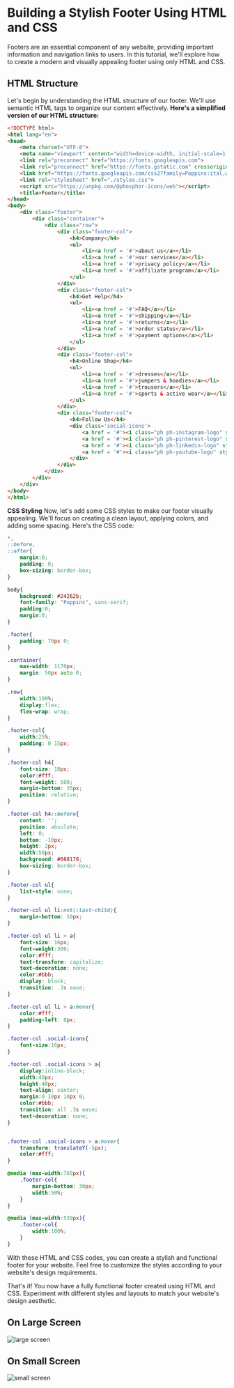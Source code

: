 # Building a Stylish Footer Using HTML and CSS

Footers are an essential component of any website, providing important information and navigation links to users. In this tutorial, we'll explore how to create a modern and visually appealing footer using only HTML and CSS.

## HTML Structure
Let's begin by understanding the HTML structure of our footer. We'll use semantic HTML tags to organize our content effectively. **Here's a simplified version of our HTML structure:**

```html
<!DOCTYPE html>
<html lang="en">
<head>
    <meta charset="UTF-8">
    <meta name="viewport" content="width=device-width, initial-scale=1.0">
    <link rel="preconnect" href="https://fonts.googleapis.com">
    <link rel="preconnect" href="https://fonts.gstatic.com" crossorigin>
    <link href="https://fonts.googleapis.com/css2?family=Poppins:ital,wght@0,100;0,200;0,300;0,400;0,500;0,600;0,700;0,800;0,900;1,100;1,200;1,300;1,400;1,500;1,600;1,700;1,800;1,900&display=swap" rel="stylesheet">
    <link rel="stylesheet" href="./styles.css">
    <script src="https://unpkg.com/@phosphor-icons/web"></script>
    <title>Footer</title>
</head>
<body>
    <div class="footer">
        <div class="container">
            <div class="row">
                <div class="footer-col">
                    <h4>Company</h4>
                    <ul>
                        <li><a href = '#'>about us</a></li>
                        <li><a href = '#'>our services</a></li>
                        <li><a href = '#'>privacy policy</a></li>
                        <li><a href = '#'>affiliate program</a></li>
                    </ul>
                </div>
                <div class="footer-col">
                    <h4>Get Help</h4>
                    <ul>
                        <li><a href = '#'>FAQ</a></li>
                        <li><a href = '#'>shipping</a></li>
                        <li><a href = '#'>returns</a></li>
                        <li><a href = '#'>order status</a></li>
                        <li><a href = '#'>payment options</a></li>
                    </ul>
                </div>
                <div class="footer-col">
                    <h4>Online Shop</h4>
                    <ul>
                        <li><a href = '#'>dresses</a></li>
                        <li><a href = '#'>jumpers & hoodies</a></li>
                        <li><a href = '#'>trousers</a></li>
                        <li><a href = '#'>sports & active wear</a></li>
                    </ul>
                </div>
                <div class="footer-col">
                    <h4>Follow Us</h4>
                    <div class='social-icons'>
                        <a href = '#'><i class="ph ph-instagram-logo" style="font-size: 20px"></i></a>
                        <a href = '#'><i class="ph ph-pinterest-logo" style="font-size: 20px"></i></a>
                        <a href = '#'><i class="ph ph-linkedin-logo" style="font-size: 20px"></i></a>
                        <a href = '#'><i class="ph ph-youtube-logo" style="font-size: 20px"></i></a>
                    </div>
                </div>
            </div>
        </div>
    </div>
</body>
</html>
```

**CSS Styling**
Now, let's add some CSS styles to make our footer visually appealing. We'll focus on creating a clean layout, applying colors, and adding some spacing. Here's the CSS code:

```css
*,
::before,
::after{
    margin:0;
    padding: 0;
    box-sizing: border-box;
}

body{
    background: #24262b;
    font-family: "Poppins", sans-serif;
    padding:0;
    margin:0;
}

.footer{
    padding: 70px 0;
}

.container{
    max-width: 1170px;
    margin: 50px auto 0;
}

.row{
    width:100%;
    display:flex;
    flex-wrap: wrap;
}

.footer-col{
    width:25%;
    padding: 0 15px;
}

.footer-col h4{
    font-size: 18px;
    color:#fff;
    font-weight: 500;
    margin-bottom: 35px;
    position: relative;
}

.footer-col h4::before{
    content: '';
    position: absolute;
    left: 0;
    bottom: -10px;
    height: 2px;
    width:50px;
    background: #088178;
    box-sizing: border-box;
}

.footer-col ul{
    list-style: none;
}

.footer-col ul li:not(:last-child){
    margin-bottom: 10px;
}

.footer-col ul li > a{
    font-size: 16px;
    font-weight:300;
    color:#fff;
    text-transform: capitalize;
    text-decoration: none;
    color:#bbb;
    display: block;
    transition: .3s ease;
}

.footer-col ul li > a:hover{
    color:#fff;
    padding-left: 8px;
}

.footer-col .social-icons{
    font-size:16px;
}

.footer-col .social-icons > a{
    display:inline-block;
    width:40px;
    height:40px;
    text-align: center;
    margin:0 10px 10px 0;
    color:#bbb;
    transition: all .3s ease;
    text-decoration: none;
}


.footer-col .social-icons > a:hover{
    transform: translateY(-5px);
    color:#fff;
}

@media (max-width:768px){
    .footer-col{
        margin-bottom: 30px;
        width:50%;
    }
}

@media (max-width:539px){
    .footer-col{
        width:100%;
    }
}

```
With these HTML and CSS codes, you can create a stylish and functional footer for your website. Feel free to customize the styles according to your website's design requirements.

That's it! You now have a fully functional footer created using HTML and CSS. Experiment with different styles and layouts to match your website's design aesthetic.

## On Large Screen
![large screen](./largeScreen.png)

## On Small Screen
![small screen](./smallScreen.png)
